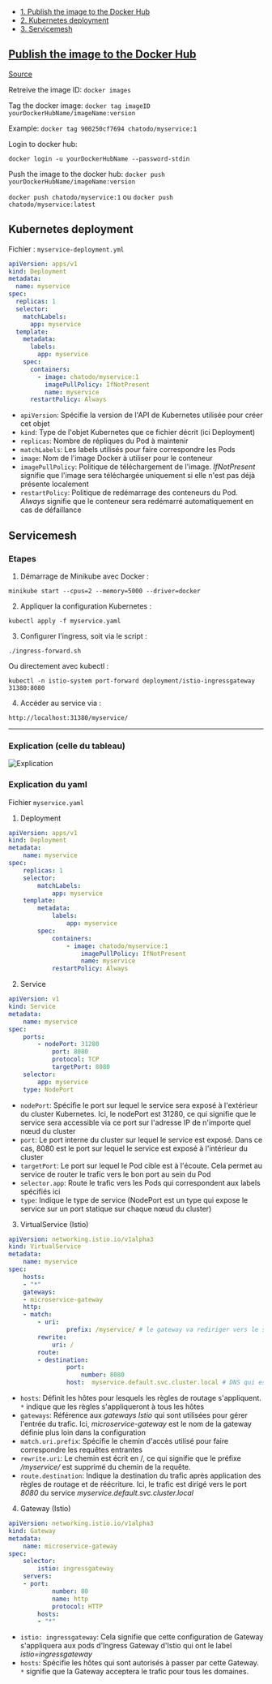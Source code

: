 <div id="user-content-toc">
    <ul>
        <li><a href="#publish-the-image-to-the-docker-hub">1. Publish the image to the Docker Hub</a> </li>
        <li><a href="#kubernetes-deployment">2. Kubernetes deployment</a></li>
        <li><a href="#servicemesh"> 3. Servicemesh </li>
    </ul>
</div>

## Publish the image to the Docker Hub
[Source](https://github.com/charroux/kubernetes-minikube?tab=readme-ov-file#publish-the-image-to-the-docker-hub)


Retreive the image ID: ```docker images```

Tag the docker image: ```docker tag imageID yourDockerHubName/imageName:version```

Example: ```docker tag 900250cf7694 chatodo/myservice:1```

Login to docker hub:

```docker login -u yourDockerHubName --password-stdin```

Push the image to the docker hub: ```docker push yourDockerHubName/imageName:version```

```docker push chatodo/myservice:1``` ou ```docker push chatodo/myservice:latest```

## Kubernetes deployment
Fichier : `myservice-deployment.yml`
```yaml
apiVersion: apps/v1
kind: Deployment
metadata:
  name: myservice
spec:
  replicas: 1
  selector:
    matchLabels:
      app: myservice
  template:
    metadata:
      labels:
        app: myservice
    spec:
      containers:
        - image: chatodo/myservice:1
          imagePullPolicy: IfNotPresent
          name: myservice
      restartPolicy: Always
```
- `apiVersion`: Spécifie la version de l'API de Kubernetes utilisée pour créer cet objet
- `kind`: Type de l'objet Kubernetes que ce fichier décrit (ici Deployment)
- `replicas`: Nombre de répliques du Pod à maintenir
- `matchLabels`: Les labels utilisés pour faire correspondre les Pods
- `image`: Nom de l'image Docker à utiliser pour le conteneur
- `imagePullPolicy`: Politique de téléchargement de l'image. *IfNotPresent* signifie que l'image sera téléchargée uniquement si elle n'est pas déjà présente localement
- `restartPolicy`: Politique de redémarrage des conteneurs du Pod. *Always* signifie que le conteneur sera redémarré automatiquement en cas de défaillance
## Servicemesh
### Etapes
1. Démarrage de Minikube avec Docker :
```
minikube start --cpus=2 --memory=5000 --driver=docker
```
2. Appliquer la configuration Kubernetes :
```
kubectl apply -f myservice.yaml
```
3. Configurer l'ingress, soit via le script :
```
./ingress-forward.sh
```
Ou directement avec kubectl :
```
kubectl -n istio-system port-forward deployment/istio-ingressgateway 31380:8080
```
4. Accéder au service via :

```
http://localhost:31380/myservice/
```
---
### Explication (celle du tableau)
![Explication](tableau.png)

### Explication du yaml
Fichier ```myservice.yaml```
1. Deployment
```yaml
apiVersion: apps/v1
kind: Deployment
metadata:
    name: myservice
spec:
    replicas: 1
    selector:
        matchLabels:
            app: myservice
    template:
        metadata:
            labels:
                app: myservice
        spec:
            containers:
                - image: chatodo/myservice:1
                    imagePullPolicy: IfNotPresent
                    name: myservice
            restartPolicy: Always
```
2. Service
```yaml
apiVersion: v1
kind: Service
metadata:
    name: myservice
spec:
    ports:
        - nodePort: 31280
            port: 8080
            protocol: TCP
            targetPort: 8080
    selector:
        app: myservice
    type: NodePort
```
- `nodePort`: Spécifie le port sur lequel le service sera exposé à l'extérieur du cluster Kubernetes. Ici, le nodePort est 31280, ce qui signifie que le service sera accessible via ce port sur l'adresse IP de n'importe quel nœud du cluster
- `port`: Le port interne du cluster sur lequel le service est exposé. Dans ce cas, 8080 est le port sur lequel le service est exposé à l'intérieur du cluster
- `targetPort`: Le port sur lequel le Pod cible est à l'écoute. Cela permet au service de router le trafic vers le bon port au sein du Pod
- `selector.app`:  Route le trafic vers les Pods qui correspondent aux labels spécifiés ici
- `type`: Indique le type de service (NodePort est un type qui expose le service sur un port statique sur chaque nœud du cluster)

3. VirtualService (Istio)
```yaml
apiVersion: networking.istio.io/v1alpha3
kind: VirtualService
metadata:
    name: myservice
spec:
    hosts:
    - "*"
    gateways:
    - microservice-gateway
    http:
    - match:
        - uri:
                prefix: /myservice/ # le gateway va rediriger vers le service myservice
        rewrite:
            uri: /
        route:
        - destination:
                port:
                    number: 8080
                host:  myservice.default.svc.cluster.local # DNS qui est démaré par défaut et il s'enregistre avec ce nom
```
- `hosts`: Définit les hôtes pour lesquels les règles de routage s'appliquent. `*` indique que les règles s'appliqueront à tous les hôtes
- `gateways`: Référence aux *gateways Istio* qui sont utilisées pour gérer l'entrée du trafic. Ici, *microservice-gateway* est le nom de la gateway définie plus loin dans la configuration
- `match.uri.prefix`: Spécifie le chemin d'accès utilisé pour faire correspondre les requêtes entrantes
- `rewrite.uri`: Le chemin est écrit en /, ce qui signifie que le préfixe */myservice/* est supprimé du chemin de la requête.
- `route.destination`: Indique la destination du trafic après application des règles de routage et de réécriture. Ici, le trafic est dirigé vers le port *8080* du service *myservice.default.svc.cluster.local*

4. Gateway (Istio)
```yaml
apiVersion: networking.istio.io/v1alpha3
kind: Gateway
metadata:
    name: microservice-gateway
spec:
    selector:
        istio: ingressgateway
    servers:
    - port:
            number: 80
            name: http
            protocol: HTTP
        hosts:
        - "*"
```
- `istio: ingressgateway`: Cela signifie que cette configuration de Gateway s'appliquera aux pods d'Ingress Gateway d'Istio qui ont le label *istio=ingressgateway*
- `hosts`: Spécifie les hôtes qui sont autorisés à passer par cette Gateway. `*` signifie que la Gateway acceptera le trafic pour tous les domaines.
